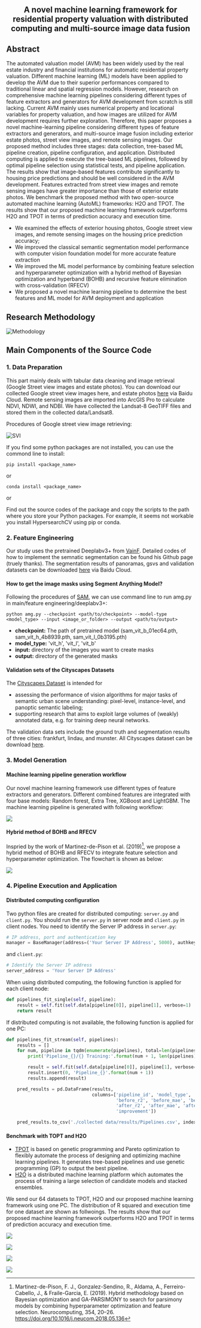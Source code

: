 



<h2 align="center">A novel machine learning framework for residential property valuation with distributed computing and multi-source image data fusion
</h2>



## Abstract

The automated valuation model (AVM) has been widely used by the real estate industry and financial institutions for automatic residential property valuation. Different machine learning (ML) models have been applied to develop the AVM due to their superior performances compared to traditional linear and spatial regression models. However, research on comprehensive machine learning pipelines considering different types of feature extractors and generators for AVM development from scratch is still lacking. Current AVM mainly uses numerical property and locational variables for property valuation, and how images are utilized for AVM development requires further exploration. Therefore, this paper proposes a novel machine-learning pipeline considering different types of feature extractors and generators, and multi-source image fusion including exterior estate photos, street view images, and remote sensing images. Our proposed method includes three stages: data collection, tree-based ML pipeline creation, pipeline configuration, and application. Distributed computing is applied to execute the tree-based ML pipelines, followed by optimal pipeline selection using statistical tests, and pipeline application. The results show that image-based features contribute significantly to housing price predictions and should be well considered in the AVM development. Features extracted from street view images and remote sensing images have greater importance than those of exterior estate photos. We benchmark the proposed method with two open-source automated machine learning (AutoML) frameworks: H2O and TPOT. The results show that our proposed machine learning framework outperforms H2O and TPOT in terms of prediction accuracy and execution time.

* We examined the effects of exterior housing photos, Google street view images, and remote sensing images on the housing price prediction accuracy; 
* We improved the classical semantic segmentation model performance with computer vision foundation model for more accurate feature extraction
* We improved the ML model performance by combining feature selection and hyperparameter optimization with a hybrid method of Bayesian optimization and hyperband (BOHB) and recursive feature elimination with cross-validation (RFECV)
* We proposed a novel machine learning pipeline to determine the best features and ML model for AVM deployment and application



## Research Methodology

![Methodology](https://github.com/Linhkust/Novel-ML-framework-for-residential-property-valuation/blob/main/paper%20images/image-Research%20Framework.png)



## Main Components of the Source Code

### 1. Data Preparation

This part mainly deals with tabular data cleaning and image retrieval (Google Street view images and estate photos). You can download our collected Google street view images here, and estate photos [here](https://pan.baidu.com/s/14Ki5E8FDu3HdqKUSosJXqw?pwd=irhh ) via Baidu Cloud. Remote sensing images are imported into ArcGIS Pro to calculate NDVI, NDWI, and NDBI. We have collected the Landsat-8 GeoTIFF files and stored them in the collected data/Landsat8. 



Procedures of Google street view image retrieving:

![SVI](https://github.com/Linhkust/Novel-ML-framework-for-residential-property-valuation/blob/main/paper%20images/image-SVI%20collection.png)



If you find some python packages are not installed, you can use the commond line to install:

```
pip install <package_name>
```

or

```
conda install <package_name>
```

or

Find out the source codes of the package and copy the scripts to the path where you store your Python packages. For example, it seems not workable you install HypersearchCV using pip or conda.

### 2. Feature Engineering

Our study uses the pretrained Deeplabv3+ from [VainF](https://github.com/VainF/DeepLabV3Plus-Pytorch). Detailed codes of how to implement the semnatic segmentation can be found his Github page (truely thanks). The segmentation results of panoramas, gsvs and validation datasets can be downloaded [here]() via Baidu Cloud.

#### How to get the image masks using Segment Anything Model?

 Following the procedures of [SAM](https://github.com/facebookresearch/segment-anything), we can use command line to run amg.py in main/feature engineering/deeplabv3+:

```
python amg.py --checkpoint <path/to/checkpoint> --model-type <model_type> --input <image_or_folder> --output <path/to/output>
```

* **checkpoint:** The path of pretrained model (sam_vit_b_01ec64.pth, sam_vit_h_4b8939.pth, sam_vit_l_0b3195.pth)
* **model_type:** 'vit_h', 'vit_l', 'vit_b'
* **input:** directory of the images you want to create masks
* **output:** directory of the generated masks



#### Validation sets of the Cityscapes Datasets

The [Cityscapes Dataset](https://www.cityscapes-dataset.com/) is intended for

* assessing the performance of vision algorithms for major tasks of semantic urban scene understanding: pixel-level, instance-level, and panoptic semantic labeling;
* supporting research that aims to exploit large volumes of (weakly) annotated data, e.g. for training deep neural networks.

The validation data sets include the ground truth and segmentation results of three cities: frankfurt, lindau, and munster. All Cityscapes dataset can be download [here]().



### 3. Model Generation

#### Machine learning pipeline generation workflow

Our novel machine learning framework use different types of feature extractors and generators. Different combined features are integrated with four base models: Random forest, Extra Tree, XGBoost and LightGBM. The machine learning pipeline is generated with following workflow:

![](https://github.com/Linhkust/Novel-ML-framework-for-residential-property-valuation/blob/main/paper%20images/image-preprocessor.png)

#### Hybrid method of BOHB and RFECV

Inspried by the work of Martinez-de-Pison et al. (2019)[^1], we propose a hybrid method of BOHB and RFECV to integrate feature selection and hyperparameter optimization. The flowchart is shown as below:

![](https://github.com/Linhkust/Novel-ML-framework-for-residential-property-valuation/blob/main/paper%20images/BOHB_RFECV.png)

### 4. Pipeline Execution and Application

#### Distributed computing configuration

Two python files are created for distributed computing: `server.py` and `client.py`. You should run the `server.py` in server node and `client.py` in client nodes. You need to identify the Server IP address in `server.py`:

```python
# IP address, port and authentication key
manager = BaseManager(address=('Your Server IP Address', 5000), authkey=b'password')
```

and `client.py`:

```python
# Identify the Server IP address
server_address = 'Your Server IP Address'
```

When using distributed computing, the following function is applied for each client node:

```python
def pipelines_fit_single(self, pipeline):
    result = self.fit(self.data[pipeline[0]], pipeline[1], verbose=1)
    return result
```

If distributed computing is not available, the following function is applied for one PC:

```python
def pipelines_fit_stream(self, pipelines):
    results = []
    for num, pipeline in tqdm(enumerate(pipelines), total=len(pipelines)):
        print('Pipeline_{}/{} Training:'.format(num + 1, len(pipelines)))

        result = self.fit(self.data[pipeline[0]], pipeline[1], verbose=1)
        result.insert(0, 'Pipeline_{}'.format(num + 1))
        results.append(result)

    pred_results = pd.DataFrame(results,
                                columns=['pipeline_id', 'model_type', 'features', 		                                          'hyperparameters', 'Time',
                                         'before_r2', 'before_mae', 'before_rmse',
                                         'after_r2', 'after_mae', 'after_rmse',
                                         'improvement'])

    pred_results.to_csv('./collected data/results/Pipelines.csv', index=False)
```



#### Benchmark with TOPT and H2O

* [TPOT](https://github.com/EpistasisLab/tpot) is based on genetic programming and Pareto optimization to flexibly automate the process of designing and optimizing machine learning pipelines. It generates tree-based pipelines and use genetic programming (GP) to output the best pipeline. 
* [H2O](https://github.com//h2oai/h2o-3/blob/master/h2o-docs/src/product/automl.rst) is a distributed machine learning platform which automates the process of training a large selection of candidate models and stacked ensembles.



We send our 64 datasets to TPOT, H2O and our proposed machine learning framework using one PC. The distribution of R squared and execution time for one dataset are shown as follwoings. The results show that our proposed machine learning framework outperforms H2O and TPOT in terms of prediction accuracy and execution time.

![](https://github.com/Linhkust/Novel-ML-framework-for-residential-property-valuation/blob/main/paper%20images/performance.png)

![](https://github.com/Linhkust/Novel-ML-framework-for-residential-property-valuation/blob/main/paper%20images/benchmark_time.png)

![](https://github.com/Linhkust/Novel-ML-framework-for-residential-property-valuation/blob/main/paper%20images/r2_set.png)

![](https://github.com/Linhkust/Novel-ML-framework-for-residential-property-valuation/blob/main/paper%20images/time_set.png)

[^1]: Martinez-de-Pison, F. J., Gonzalez-Sendino, R., Aldama, A., Ferreiro-Cabello, J., & Fraile-Garcia, E. (2019). Hybrid methodology based on Bayesian optimization and GA-PARSIMONY to search for parsimony models by combining hyperparameter optimization and feature selection. Neurocomputing, 354, 20–26. https://doi.org/10.1016/j.neucom.2018.05.136
